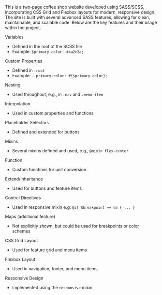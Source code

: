 This is a two-page coffee shop website developed using SASS/SCSS, incorporating CSS Grid and Flexbox layouts for modern, responsive design. The site is built with several advanced SASS features, allowing for clean, maintainable, and scalable code. Below are the key features and their usage within the project.

Variables
   - Defined in the root of the SCSS file
   - Example: `$primary-color: #4a2c2a;`

Custom Properties
   - Defined in `:root`
   - Example: `--primary-color: #{$primary-color};`

Nesting
   - Used throughout, e.g., in `.nav` and `.menu-item`
   
Interpolation
- Used in custom properties and functions

Placeholder Selectors
- Defined and extended for buttons

Mixins
- Several mixins defined and used, e.g., `@mixin flex-center`


Function
- Custom functions for unit conversion

Extend/Inheritance
- Used for buttons and feature items

Control Directives
- Used in responsive mixin e.g: `@if $breakpoint == sm { ... }`

Maps (additional feature)
- Not explicitly shown, but could be used for breakpoints or color schemes


 CSS Grid Layout

- Used for feature grid and menu items

Flexbox Layout

- Used in navigation, footer, and menu items

Responsive Design

- Implemented using the `responsive` mixin
